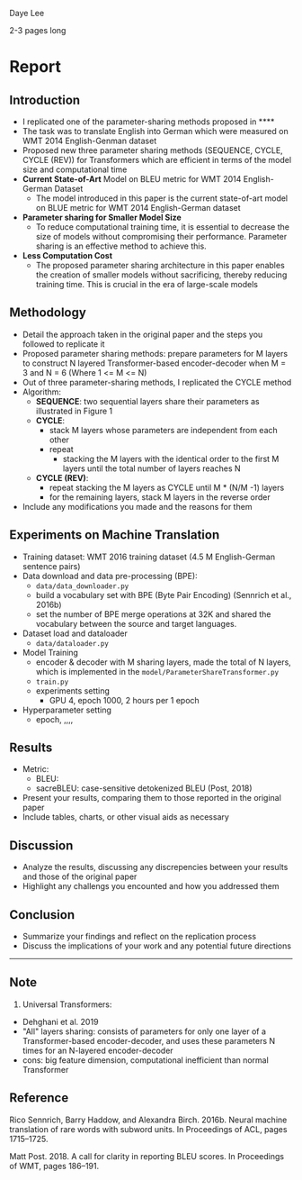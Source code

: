 Daye Lee 

2-3 pages long 
# Report 

## Introduction 
  - I replicated one of the parameter-sharing methods proposed in \**<Lessons on Parameter Sharing across Layers in Transformers>**
  - The task was to translate English into German which were measured on WMT 2014 English-Genman dataset
  - Proposed new three parameter sharing methods (SEQUENCE, CYCLE, CYCLE (REV)) for Transformers which are efficient in terms of the model size and computational time 
  - **Current State-of-Art** Model on BLEU metric for WMT 2014 English-German Dataset 
    - The model introduced in this paper is the current state-of-art model on BLUE metric for WMT 2014 English-German dataset
  - **Parameter sharing for Smaller Model Size**
    - To reduce computational training time, it is essential to decrease the size of models without compromising their performance. Parameter sharing is an effective method to achieve this. 
  - **Less Computation Cost**
    - The proposed parameter sharing architecture in this paper enables the creation of smaller models without sacrificing, thereby reducing training time. This is crucial in the era of large-scale models  

## Methodology 
  - Detail the approach taken in the original paper and the steps you followed to replicate it 
  - Proposed parameter sharing methods: prepare parameters for M layers to construct N layered Transformer-based encoder-decoder when M = 3 and N = 6 (Where 1 <= M <= N)
  - Out of three parameter-sharing methods, I replicated the CYCLE method 
  - Algorithm: 
    - **SEQUENCE**: two sequential layers share their parameters as illustrated in Figure 1 
    - **CYCLE**: 
      - stack M layers whose parameters are independent from each other 
      - repeat 
        - stacking the M layers with the identical order to the first M layers until the total number of layers reaches N 
    - **CYCLE (REV)**: 
      - repeat stacking the M layers as CYCLE until M * (N/M -1) layers
      - for the remaining layers, stack M layers in the reverse order
  - Include any modifications you made and the reasons for them 

## Experiments on Machine Translation 
  - Training dataset: WMT 2016 training dataset (4.5 M English-German sentence pairs) 
  - Data download and data pre-processing (BPE):
    - `data/data_downloader.py`
    - build a vocabulary set with BPE (Byte Pair Encoding) (Sennrich et al., 2016b)
    - set the number of BPE merge operations at 32K and shared the vocabulary between the source and target languages.
  - Dataset load and dataloader 
    - `data/dataloader.py`
  - Model Training 
    - encoder & decoder with M sharing layers, made the total of N layers, which is implemented in the `model/ParameterShareTransformer.py`
    - `train.py`
    - experiments setting 
      - GPU 4, epoch 1000, 2 hours per 1 epoch 
  - Hyperparameter setting 
    - epoch, ,,,,
    
## Results 
  - Metric:
    - BLEU:
    - sacreBLEU: case-sensitive detokenized BLEU (Post, 2018)
  - Present your results, comparing them to those reported in the original paper 
  - Include tables, charts, or other visual aids as necessary 

## Discussion 
  - Analyze the results, discussing any discrepencies between your results and those of the original paper 
  - Highlight any challengs you encounted and how you addressed them 

## Conclusion 
  - Summarize your findings and reflect on the replication process 
  - Discuss the implications of your work and any potential future directions 


-------------

## Note 
1. Universal Transformers: 
  - Dehghani et al. 2019 
  - "All" layers sharing: consists of parameters for only one layer of a Transformer-based encoder-decoder, and uses these parameters N times for an N-layered encoder-decoder 
  - cons: big feature dimension, computational inefficient than normal Transformer 


## Reference 
Rico Sennrich, Barry Haddow, and Alexandra Birch. 2016b. Neural machine translation of rare words with subword units. In Proceedings of ACL, pages 1715–1725.

Matt Post. 2018. A call for clarity in reporting BLEU scores. In Proceedings of WMT, pages 186–191.